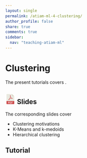 ```yaml
---
layout: single
permalink: /atiam-ml-4-clustering/
author_profile: false
share: true
comments: true
sidebar:
  nav: "teaching-atiam-ml"
---
```


# Clustering

The present tutorials covers .

## [![](../images/pdf.png)](../documents/MML.Lesson.4.Clustering.pdf) Slides

The corresponding slides cover

  - Clustering motivations
  - K-Means and k-medoids
  - Hierarchical clustering  

## Tutorial 
